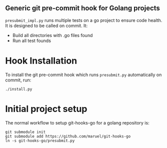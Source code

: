 Generic git pre-commit hook for Golang projects
-----------------------------------------------

`presubmit_impl.py` runs multiple tests on a go project to ensure code health.
It is designed to be called on commit. It:

  * Build all directories with .go files found
  * Run all test founds


Hook Installation
=================

To install the git pre-commit hook which runs `presubmit.py` automatically on
commit, run:

    ./install.py


Initial project setup
=====================

The normal workflow to setup git-hooks-go for a golang repository is:

    git submodule init
    git submodule add https://github.com/maruel/git-hooks-go
    ln -s git-hooks-go/presubmit.py
